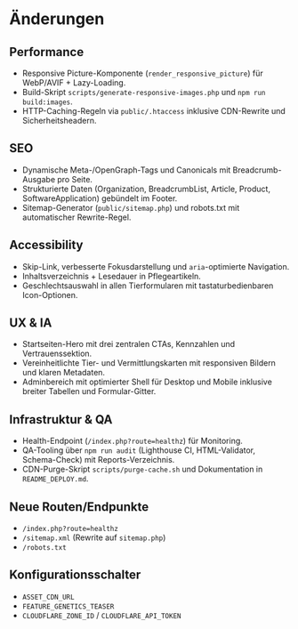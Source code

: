 # Änderungen

## Performance
- Responsive Picture-Komponente (`render_responsive_picture`) für WebP/AVIF + Lazy-Loading.
- Build-Skript `scripts/generate-responsive-images.php` und `npm run build:images`.
- HTTP-Caching-Regeln via `public/.htaccess` inklusive CDN-Rewrite und Sicherheitsheadern.

## SEO
- Dynamische Meta-/OpenGraph-Tags und Canonicals mit Breadcrumb-Ausgabe pro Seite.
- Strukturierte Daten (Organization, BreadcrumbList, Article, Product, SoftwareApplication) gebündelt im Footer.
- Sitemap-Generator (`public/sitemap.php`) und robots.txt mit automatischer Rewrite-Regel.

## Accessibility
- Skip-Link, verbesserte Fokusdarstellung und `aria`-optimierte Navigation.
- Inhaltsverzeichnis + Lesedauer in Pflegeartikeln.
- Geschlechtsauswahl in allen Tierformularen mit tastaturbedienbaren Icon-Optionen.

## UX & IA
- Startseiten-Hero mit drei zentralen CTAs, Kennzahlen und Vertrauenssektion.
- Vereinheitlichte Tier- und Vermittlungskarten mit responsiven Bildern und klaren Metadaten.
- Adminbereich mit optimierter Shell für Desktop und Mobile inklusive breiter Tabellen und Formular-Gitter.

## Infrastruktur & QA
- Health-Endpoint (`/index.php?route=healthz`) für Monitoring.
- QA-Tooling über `npm run audit` (Lighthouse CI, HTML-Validator, Schema-Check) mit Reports-Verzeichnis.
- CDN-Purge-Skript `scripts/purge-cache.sh` und Dokumentation in `README_DEPLOY.md`.

## Neue Routen/Endpunkte
- `/index.php?route=healthz`
- `/sitemap.xml` (Rewrite auf `sitemap.php`)
- `/robots.txt`

## Konfigurationsschalter
- `ASSET_CDN_URL`
- `FEATURE_GENETICS_TEASER`
- `CLOUDFLARE_ZONE_ID` / `CLOUDFLARE_API_TOKEN`
